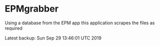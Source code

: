 # EPMgrabber
Using a database from the EPM app this application scrapes the files as required


Latest backup: Sun Sep 29 13:46:01 UTC 2019
